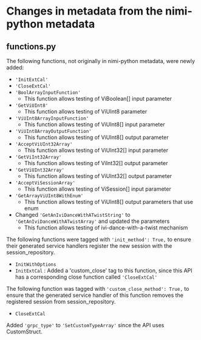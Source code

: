 # Changes in metadata from the nimi-python metadata

## functions.py

The following functions, not originally in nimi-python metadata, were newly added:
- `'InitExtCal'`
- `'CloseExtCal'`
- `'BoolArrayInputFunction'`
	- This function allows testing of ViBoolean[] input parameter
- `'GetViUInt8'`
	- This function allows testing of ViUInt8 parameter
- `'ViUInt8ArrayInputFunction'`
	- This function allows testing of ViUInt8[] input parameter
- `'ViUInt8ArrayOutputFunction'`
	- This function allows testing of ViUInt8[] output parameter
- `'AcceptViUInt32Array'`
	- This function allows testing of ViUInt32[] input parameter
- `'GetViInt32Array'`
	- This function allows testing of ViInt32[] output parameter
- `'GetViUInt32Array'`
	- This function allows testing of ViUInt32[] output parameter
- `'AcceptViSessionArray'`
	- This function allows testing of ViSession[] input parameter
- `'GetArrayViUInt8WithEnum'`
  - This function allows testing of ViUInt8[] output parameters that use enum
- Changed `'GetAnIviDanceWithATwistString'` to `'GetAnIviDanceWithATwistArray'` and updated the parameters
    -  This function allows testing of ivi-dance-with-a-twist mechanism
 
The following functions were tagged with `'init_method': True,` to ensure their generated service handlers register the new session
with the session_repository.
- `InitWithOptions`
- `InitExtCal` : Added a 'custom_close' tag to this function, since this API has a corresponding close function called `'CloseExtCal'`

The following function was tagged with `'custom_close_method': True,` to ensure that the generated service handler of this function removes
the registered session from session_repository.
- `CloseExtCal`

Added `'grpc_type'` to `'SetCustomTypeArray'` since the API uses CustomStruct.
